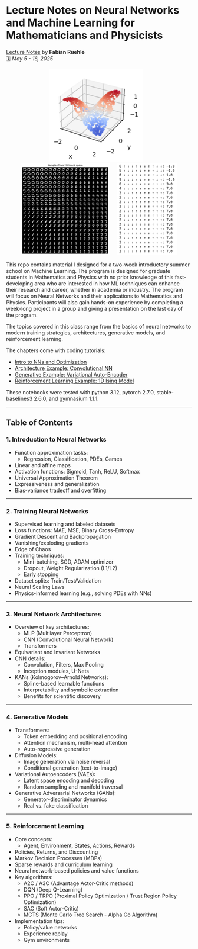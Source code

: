 # Lecture Notes on Neural Networks and Machine Learning for Mathematicians and Physicists

[Lecture Notes](LectureNotes.pdf) by **Fabian Ruehle**  
🗓️ *May 5 - 16, 2025*

<p align="center">
  <img src="img/NNTraining.png" height="250">&nbsp;&nbsp;&nbsp;&nbsp;
  <img src="img/VAE.png" height="250">&nbsp;&nbsp;&nbsp;&nbsp;
  <img src="img/RL.png" height="250">
</p>

This repo contains material I designed for a two-week introductory summer school on Machine Learning. The program is designed for graduate students in Mathematics and Physics with no prior knowledge of this fast-developing area who are interested in how ML techniques can enhance their research and career, whether in academia or industry. The program will focus on Neural Networks and their applications to Mathematics and Physics. Participants will also gain hands-on experience by completing a week-long project in a group and giving a presentation on the last day of the program.

The topics covered in this class  range from the basics of neural networks to modern training strategies, architectures, generative models, and reinforcement learning.

The chapters come with coding tutorials:
- [Intro to NNs and Optimization](Tutorial%201%20-%20Intro%20to%20NNs.ipynb)
- [Architecture Example: Convolutional NN](Tutorial%202%20-%20NN%20Architectures.ipynb)
- [Generative Example: Variational Auto-Encoder](Tutorial%203%20-%20Generative%20Model.ipynb)
- [Reinforcement Learning Example: 1D Ising Model](Tutorial%204%20-%20Intro%20to%20RL.ipynb)

These notebooks were tested with python 3.12, pytorch 2.7.0, stable-baselines3 2.6.0, and gymnasium 1.1.1.

---

## Table of Contents

### 1. Introduction to Neural Networks
- Function approximation tasks:
  - Regression, Classification, PDEs, Games
- Linear and affine maps
- Activation functions: Sigmoid, Tanh, ReLU, Softmax
- Universal Approximation Theorem
- Expressiveness and generalization
- Bias-variance tradeoff and overfitting

---

### 2. Training Neural Networks
- Supervised learning and labeled datasets
- Loss functions: MAE, MSE, Binary Cross-Entropy
- Gradient Descent and Backpropagation
- Vanishing/exploding gradients
- Edge of Chaos
- Training techniques:
  - Mini-batching, SGD, ADAM optimizer
  - Dropout, Weight Regularization (L1/L2)
  - Early stopping
- Dataset splits: Train/Test/Validation
- Neural Scaling Laws
- Physics-informed learning (e.g., solving PDEs with NNs)

---

### 3. Neural Network Architectures
- Overview of key architectures:
  - MLP (Multilayer Perceptron)
  - CNN (Convolutional Neural Network)
  - Transformers
- Equivariant and Invariant Networks
- CNN details:
  - Convolution, Filters, Max Pooling
  - Inception modules, U-Nets
- KANs (Kolmogorov–Arnold Networks):
  - Spline-based learnable functions
  - Interpretability and symbolic extraction
  - Benefits for scientific discovery

---

### 4. Generative Models
- Transformers:
  - Token embedding and positional encoding
  - Attention mechanism, multi-head attention
  - Auto-regressive generation
- Diffusion Models:
  - Image generation via noise reversal
  - Conditional generation (text-to-image)
- Variational Autoencoders (VAEs):
  - Latent space encoding and decoding
  - Random sampling and manifold traversal
- Generative Adversarial Networks (GANs):
  - Generator-discriminator dynamics
  - Real vs. fake classification

---

### 5. Reinforcement Learning
- Core concepts:
  - Agent, Environment, States, Actions, Rewards
- Policies, Returns, and Discounting
- Markov Decision Processes (MDPs)
- Sparse rewards and curriculum learning
- Neural network-based policies and value functions
- Key algorithms:
  - A2C / A3C (Advantage Actor-Critic methods)
  - DQN (Deep Q-Learning)
  - PPO / TRPO (Proximal Policy Optimization / Trust Region Policy Optimization)
  - SAC (Soft Actor-Critic)
  - MCTS (Monte Carlo Tree Search - Alpha Go Algorithm)
- Implementation tips:
  - Policy/value networks
  - Experience replay
  - Gym environments
